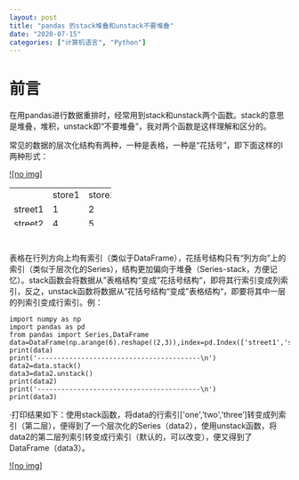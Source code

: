 ```yaml
---
layout: post
title: "pandas 的stack堆叠和unstack不要堆叠"
date: "2020-07-15"
categories: ["计算机语言", "Python"]
---
```


# 前言

在用pandas进行数据重排时，经常用到stack和unstack两个函数。stack的意思是堆叠，堆积，unstack即“不要堆叠”，我对两个函数是这样理解和区分的。

常见的数据的层次化结构有两种，一种是表格，一种是“花括号”，即下面这样的l两种形式：

[![no img]](http://127.0.0.1/?attachment_id=4307)

<table style="border-collapse: collapse; width: 36.2217%; height: 69px;"><tbody><tr style="height: 23px;"><td style="width: 25%; height: 23px;"></td><td style="width: 25%; height: 23px;">store1</td><td style="width: 25%; height: 23px;">store2</td><td style="width: 25%; height: 23px;">store3</td></tr><tr style="height: 23px;"><td style="width: 25%; height: 23px;">street1</td><td style="width: 25%; height: 23px;">1</td><td style="width: 25%; height: 23px;">2</td><td style="width: 25%; height: 23px;">3</td></tr><tr style="height: 23px;"><td style="width: 25%; height: 23px;">street2</td><td style="width: 25%; height: 23px;">4</td><td style="width: 25%; height: 23px;">5</td><td style="width: 25%; height: 23px;">6</td></tr></tbody></table>

 

表格在行列方向上均有索引（类似于DataFrame），花括号结构只有“列方向”上的索引（类似于层次化的Series），结构更加偏向于堆叠（Series-stack，方便记忆）。stack函数会将数据从”表格结构“变成”花括号结构“，即将其行索引变成列索引，反之，unstack函数将数据从”花括号结构“变成”表格结构“，即要将其中一层的列索引变成行索引。例：

```
import numpy as np
import pandas as pd
from pandas import Series,DataFrame
data=DataFrame(np.arange(6).reshape((2,3)),index=pd.Index(['street1','street2']),columns=pd.Index(['one','two','three']))
print(data)
print('-----------------------------------------\n')
data2=data.stack()
data3=data2.unstack()
print(data2)
print('-----------------------------------------\n')
print(data3)
```

·打印结果如下：使用stack函数，将data的行索引\['one','two','three’\]转变成列索引（第二层），便得到了一个层次化的Series（data2），使用unstack函数，将data2的第二层列索引转变成行索引（默认的，可以改变），便又得到了DataFrame（data3）。

[![no img]](http://127.0.0.1/?attachment_id=4308)
